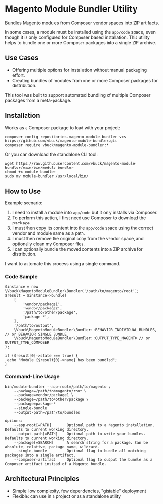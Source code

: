 # Magento Module Bundler Utility

Bundles Magento modules from Composer vendor spaces into ZIP artifacts.

In some cases, a module must be installed using the `app/code` space, even though it is only configured for Composer
based installation. This utility helps to bundle one or more Composer packages into a single ZIP archive.

## Use Cases

* Offering multiple options for installation without manual packaging effort.
* Creating bundles of modules from one or more Composer packages for distribution. 

This tool was built to support automated bundling of multiple Composer packages from a meta-package.

## Installation

Works as a Composer package to load with your project:

    composer config repositories.magento-module-bundler vcs https://github.com/vbuck/magento-module-bundler.git
    composer require vbuck/magento-module-bundler:*

Or you can download the standalone CLI tool:

    wget https://raw.githubusercontent.com/vbuck/magento-module-bundler/main/bin/module-bundler
    chmod +x module-bundler
    sudo mv module-bundler /usr/local/bin/

## How to Use

Example scenario:

1. I need to install a module into `app/code` but it only installs via Composer.
2. To perform this action, I first need use Composer to download the package.
3. I must then copy its content into the `app/code` space using the correct vendor and module name as a path.
4. I must then remove the original copy from the vendor space, and optionally clean my Composer files.
5. I can optionally bundle the moved contents into a ZIP archive for distribution.

I want to automate this process using a single command.

### Code Sample

    $instance = new \Vbuck\MagentoModuleBundler\Bundler('/path/to/magento/root');
    $result = $instance->bundle(
        [
            'vendor/package1',
            'vendor/package2',
            '/path/to/other/package',
            'package-*',
        ],
        '/path/to/output',
        \Vbuck\MagentoModuleBundler\Bundler::BEHAVIOR_INDIVIDUAL_BUNDLES, // or BEHAVIOR_SINGLE_BUNDLE
        \Vbuck\MagentoModuleBundler\Bundler::OUTPUT_TYPE_MAGENTO // or OUTPUT_TYPE_COMPOSER
    );
    
    if ($result[0]->state === true) {
     echo "Module {$result[0]->name} has been bundled"; 
    }

### Command-Line Usage

    bin/module-bundler --app-root=/path/to/magento \
        --package=/path/to/magento/root \
        --package=vendor/package1 \
        --package=/path/to/other/package \
        --package=package-*
        --single-bundle
        --output-path=/path/to/bundles
 
    Options:
        --app-root[=PATH]       Optional path to a Magento installation. Defaults to current working directory.
        --output-path[=PATH]    Optional path to write your bundles. Defaults to current working directory.
        --package[=SEARCH]      A search string for a package. Can be absolute, relative, package name, wildcard.
        --single-bundle         Optional flag to bundle all matching packages into a single artifact.
        --composer-artifact     Optional flag to output the bundle as a Composer artifact instead of a Magento bundle.

## Architectural Principles

* Simple: low complexity, few dependencies, "gistable" deployment
* Flexible: can use in a project or as a standalone utility
